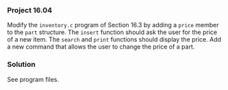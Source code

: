 ### Project 16.04

Modify the `inventory.c` program of Section 16.3 by adding a `price` member to
the `part` structure. The `insert` function should ask the user for the price of
a new item. The `search` and `print` functions should display the price. Add a
new command that allows the user to change the price of a part.

### Solution

See program files.
